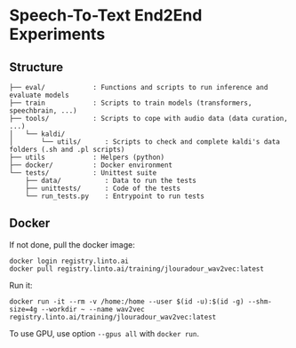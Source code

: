 # Speech-To-Text End2End Experiments

## Structure

```
├── eval/            : Functions and scripts to run inference and evaluate models
├── train            : Scripts to train models (transformers, speechbrain, ...)
├── tools/           : Scripts to cope with audio data (data curation, ...)
│   └── kaldi/       
│       └── utils/      : Scripts to check and complete kaldi's data folders (.sh and .pl scripts)
├── utils            : Helpers (python)
├── docker/          : Docker environment
└── tests/           : Unittest suite
    ├── data/           : Data to run the tests
    ├── unittests/      : Code of the tests
    └── run_tests.py    : Entrypoint to run tests
```

## Docker

If not done, pull the docker image:
```
docker login registry.linto.ai
docker pull registry.linto.ai/training/jlouradour_wav2vec:latest
```
Run it:
```
docker run -it --rm -v /home:/home --user $(id -u):$(id -g) --shm-size=4g --workdir ~ --name wav2vec registry.linto.ai/training/jlouradour_wav2vec:latest
```
To use GPU, use option `--gpus all` with `docker run`.

